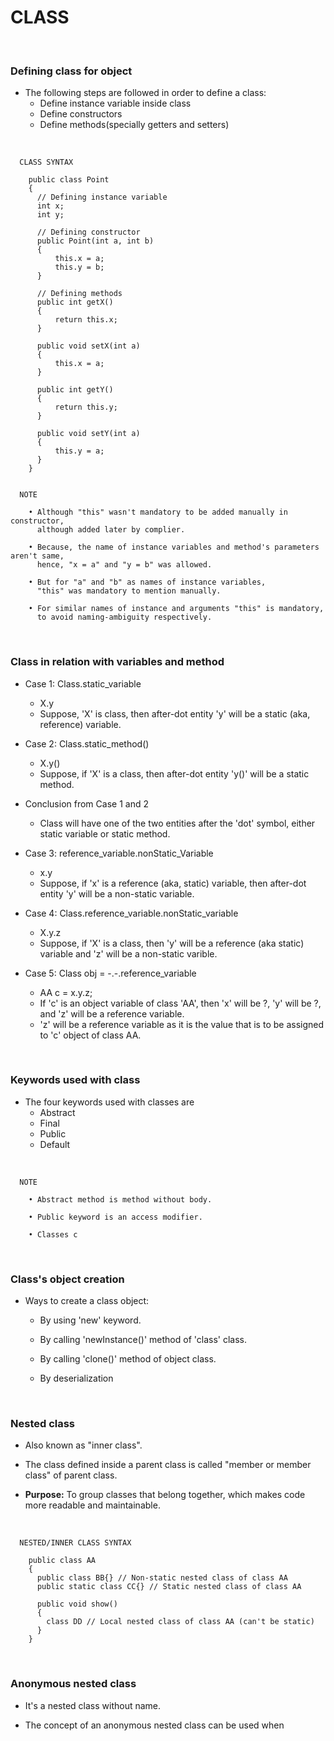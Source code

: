 # **CLASS**

<br>

### **Defining class for object**

+ The following steps are followed in order to define a class:
  + Define instance variable inside class
  + Define constructors
  + Define methods(specially getters and setters)

<br>

```
  CLASS SYNTAX

    public class Point
    {
      // Defining instance variable
      int x;
      int y;

      // Defining constructor
      public Point(int a, int b)
      {
    	  this.x = a;
    	  this.y = b;
      }

      // Defining methods
      public int getX()
      {
    	  return this.x;
      }

      public void setX(int a)
      {
    	  this.x = a;
      }

      public int getY()
      {
    	  return this.y;
      }

      public void setY(int a)
      {
    	  this.y = a;
      }
    }
  

  NOTE

    • Although "this" wasn't mandatory to be added manually in constructor,
      although added later by complier.

    • Because, the name of instance variables and method's parameters aren't same,
      hence, "x = a" and "y = b" was allowed.

    • But for "a" and "b" as names of instance variables,
      "this" was mandatory to mention manually.

    • For similar names of instance and arguments "this" is mandatory,
      to avoid naming-ambiguity respectively.
```

<br>

### **Class in relation with variables and method**

+ Case 1: Class.static_variable
  + X.y
  + Suppose, 'X' is class, then after-dot entity 'y' will be a static (aka, reference) variable.

+ Case 2: Class.static_method()
  + X.y()
  + Suppose, if 'X' is a class, then after-dot entity 'y()' will be a static method.

+ Conclusion from Case 1 and 2
  + Class will have one of the two entities after the 'dot' symbol, either static variable or static method.

+ Case 3: reference_variable.nonStatic_Variable
  + x.y
  + Suppose, if 'x' is a reference (aka, static) variable, then after-dot entity 'y' will be a non-static variable.

+ Case 4: Class.reference_variable.nonStatic_variable
  + X.y.z
  + Suppose, if 'X' is a class, then 'y' will be a reference (aka static) variable and 'z' will be a non-static varible.

+ Case 5: Class obj =  -.-.reference_variable 
  + AA c = x.y.z;
  + If 'c' is an object variable of class 'AA', then 'x' will be ?, 'y' will be ?, and 'z' will be a reference variable.
  + 'z' will be a reference variable as it is the value that is to be assigned to 'c' object of class AA.

<br>

### **Keywords used with class**

+ The four keywords used with classes are
  + Abstract
  + Final
  + Public
  + Default

<br>

```
  NOTE

    • Abstract method is method without body.

    • Public keyword is an access modifier.

    • Classes c
```

<br>

### **Class's object creation**

+ Ways to create a class object:

  + By using 'new' keyword.

  + By calling 'newInstance()' method of 'class' class.

  + By calling 'clone()' method of object class.

  + By deserialization

<br>

### **Nested class**

+ Also known as "inner class".

+ The class defined inside a parent class is called "member or member class" of parent class.

+ **Purpose:** To group classes that belong together, which makes code more readable and maintainable.

<br>

```
  NESTED/INNER CLASS SYNTAX

    public class AA
    {
      public class BB{} // Non-static nested class of class AA
      public static class CC{} // Static nested class of class AA
      
      public void show()
      {
        class DD // Local nested class of class AA (can't be static)
      }
    }
```

<br>

### **Anonymous nested class**

+ It's a nested class without name.

+ The concept of an anonymous nested class can be used when 
